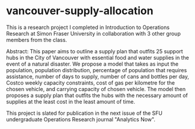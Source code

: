 # vancouver-supply-allocation

This is a research project I completed in Introduction to Operations Research at Simon Fraser University in collaboration with 3 other group members from the class. 

Abstract: This paper aims to outline a supply plan that outfits 25 support hubs in the City of Vancouver with essential food and water supplies in the event of a natural disaster. We propose a model that takes as input the population, population distribution, percentage of population that requires assistance, number of days to supply, number of cans and bottles per day, Costco weekly capacity constraints, cost of gas per kilometre for the chosen vehicle, and carrying capacity of chosen vehicle. The model then proposes a supply plan that outfits the hubs with the necessary amount of supplies at the least cost in the least amount of time.

This project is slated for publication in the next issue of the SFU undergraduate Operations Research journal "Analytics Now".

